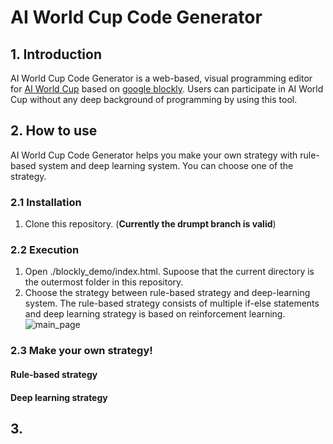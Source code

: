 # AI World Cup Code Generator

## 1. Introduction
AI World Cup Code Generator is a web-based, visual programming editor for [AI World Cup](http://aiworldcup.org/) based on [google blockly](https://developers.google.com/blockly/). Users can participate in AI World Cup without any deep background of programming by using this tool.

## 2. How to use
AI World Cup Code Generator helps you make your own strategy with rule-based system and deep learning system. You can choose one of the strategy.
### 2.1 Installation
1. Clone this repository. (**Currently the drumpt branch is valid**)
### 2.2 Execution
1. Open ./blockly_demo/index.html. Supoose that the current directory is the outermost folder in this repository.
1. Choose the strategy between rule-based strategy and deep-learning system. The rule-based strategy consists of multiple if-else statements and deep learning strategy is based on reinforcement learning.
![main_page]("./blockly_demo/img/index.png")
### 2.3 Make your own strategy!
#### Rule-based strategy
#### Deep learning strategy
## 3. 

